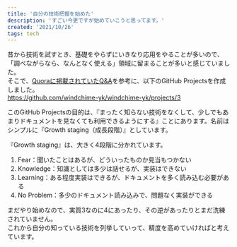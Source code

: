 ```yaml
---
title: '自分の技術把握を始めた'
description: 'すごい今更ですが始めていこうと思ってます。'
created: '2021/10/26'
tags: tech
---
```


昔から技術を試すとき、基礎をやらずにいきなり応用をやることが多いので、「調べながらなら、なんとなく使える」領域に留まることが多いと感じていました。  
そこで、[Quoraに掲載されていたQ&A](https://jp.quora.com/%E3%81%A9%E3%81%86%E3%82%84%E3%81%A3%E3%81%A6%E3%83%86%E3%82%AF%E3%83%8E%E3%83%AD%E3%82%B8%E3%83%BC%E3%82%92%E8%BF%BD%E3%81%84%E3%81%8B%E3%81%91%E3%81%A6%E3%81%84%E3%81%BE%E3%81%99%E3%81%8B-%E3%82%B8%E3%83%A5)を参考に、以下のGitHub Projectsを作成しました。  
https://github.com/windchime-yk/windchime-yk/projects/3

このGitHub Projectsの目的は、『まったく知らない技術をなくして、少しでもあまりドキュメントを見なくても利用できるようにする』ことにあります。名前はシンプルに『Growth staging（成長段階）』としています。  

『Growth staging』は、大きく4段階に分かれています。

1. Fear：聞いたことはあるが、どういったものか見当もつかない
2. Knowledge：知識としては多少は話せるが、実装はできない
3. Learning：ある程度実装はできるが、ドキュメントを多く読み込む必要がある
4. No Problem：多少のドキュメント読み込みで、問題なく実装ができる

まだやり始めなので、実質3なのに4にあったり、その逆があったりとまだ洗練されていません。  
これから自分の知っている技術を列挙していって、精度を高めていければと考えています。
